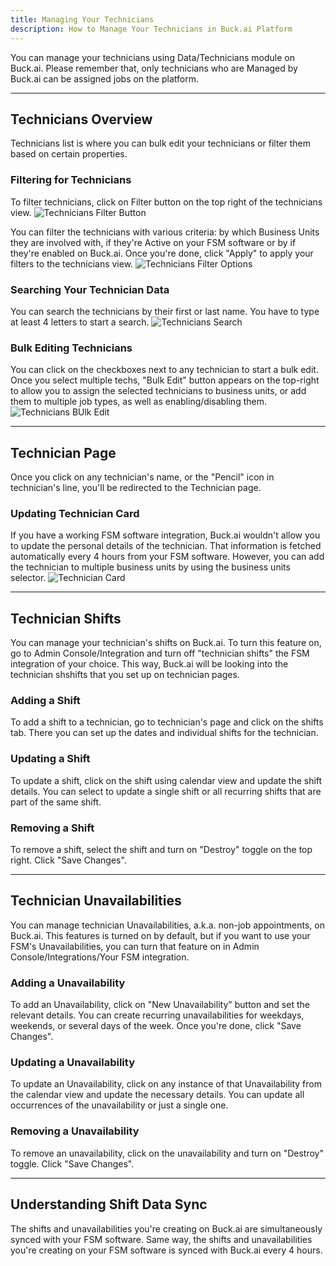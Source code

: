 ```yaml
---
title: Managing Your Technicians
description: How to Manage Your Technicians in Buck.ai Platform
---
```


You can manage your technicians using Data/Technicians module on Buck.ai. Please remember that, only technicians who are Managed by Buck.ai can be assigned jobs on the platform.

---

## Technicians Overview

Technicians list is where you can bulk edit your technicians or filter them based on certain properties.

### Filtering for Technicians

To filter technicians, click on Filter button on the top right of the technicians view. ![Technicians Filter Button](technicians_filter.png)

You can filter the technicians with various criteria: by which Business Units they are involved with, if they're Active on your FSM software or by if they're enabled on Buck.ai. Once you're done, click "Apply" to apply your filters to the technicians view. ![Technicians Filter Options](technicians_filter_2.png)

### Searching Your Technician Data

You can search the technicians by their first or last name. You have to type at least 4 letters to start a search. ![Technicians Search](technicians_search.png)

### Bulk Editing Technicians

You can click on the checkboxes next to any technician to start a bulk edit. Once you select multiple techs, "Bulk Edit" button appears on the top-right to allow you to assign the selected technicians to business units, or add them to multiple job types, as well as enabling/disabling them. ![Technicians BUlk Edit](technicians_bulk_edit.png)

---

## Technician Page

Once you click on any technician's name, or the "Pencil" icon in technician's line, you'll be redirected to the Technician page. 

### Updating Technician Card

If you have a working FSM software integration, Buck.ai wouldn't allow you to update the personal details of the technician. That information is fetched automatically every 4 hours from your FSM software. However, you can add the technician to multiple business units by using the business units selector. ![Technician Card](technician_card.png)

---

## Technician Shifts

You can manage your technician's shifts on Buck.ai. To turn this feature on, go to Admin Console/Integration and turn off "technician shifts" the FSM integration of your choice. This way, Buck.ai will be looking into the technician shshifts that you set up on technician pages.

### Adding a Shift

To add a shift to a technician, go to technician's page and click on the shifts tab. There you can set up the dates and individual shifts for the technician.

### Updating a Shift

To update a shift, click on the shift using calendar view and update the shift details. You can select to update a single shift or all recurring shifts that are part of the same shift. 

### Removing a Shift

To remove a shift, select the shift and turn on "Destroy" toggle on the top right. Click "Save Changes".

---

## Technician Unavailabilities

You can manage technician Unavailabilities, a.k.a. non-job appointments, on Buck.ai. This features is turned on by default, but if you want to use your FSM's Unavailabilities, you can turn that feature on in Admin Console/Integrations/Your FSM integration.

### Adding a Unavailability

To add an Unavailability, click on "New Unavailability" button and set the relevant details. You can create recurring unavailabilities for weekdays, weekends, or several days of the week. Once you're done, click "Save Changes".


### Updating a Unavailability

To update an Unavailability, click on any instance of that Unavailability from the calendar view and update the necessary details. You can update all occurrences of the unavailability or just a single one.

### Removing a Unavailability

To remove an unavailability, click on the unavailability and turn on "Destroy" toggle. Click "Save Changes".

---

## Understanding Shift Data Sync

The shifts and unavailabilities you're creating on Buck.ai are simultaneously synced with your FSM software. Same way, the shifts and unavailabilities you're creating on your FSM software is synced with Buck.ai every 4 hours.

